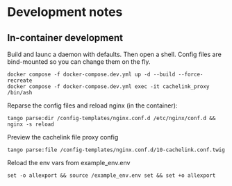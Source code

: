 # Development notes

## In-container development

Build and launc a daemon with defaults.
Then open a shell.
Config files are bind-mounted so you can change them on the fly.

```
docker compose -f docker-compose.dev.yml up -d --build --force-recreate
docker compose -f docker-compose.dev.yml exec -it cachelink_proxy /bin/ash
```

Reparse the config files and reload nginx (in the container):

```
tango parse:dir /config-templates/nginx.conf.d /etc/nginx/conf.d && nginx -s reload
```

Preview the cachelink file proxy config

```
tango parse:file /config-templates/nginx.conf.d/10-cachelink.conf.twig
```

Reload the env vars from example_env.env

```
set -o allexport && source /example_env.env set && set +o allexport 
```